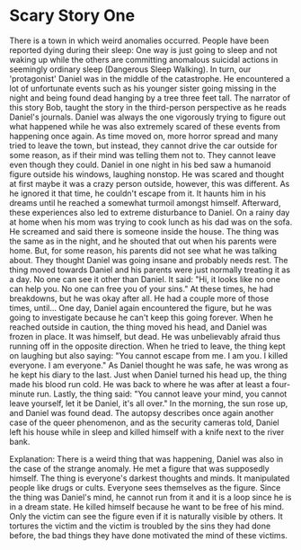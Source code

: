 # Scary Story One

There is a town in which weird anomalies occurred. People have been reported dying during their sleep: One way is just going to sleep and not waking up while the others are committing anomalous suicidal actions in seemingly ordinary sleep (Dangerous Sleep Walking). In turn, our 'protagonist' Daniel was in the middle of the catastrophe. He encountered a lot of unfortunate events such as his younger sister going missing in the night and being found dead hanging by a tree three feet tall. The narrator of this story Bob, taught the story in the third-person perspective as he reads Daniel's journals. Daniel was always the one vigorously trying to figure out what happened while he was also extremely scared of these events from happening once again. As time moved on, more horror spread and many tried to leave the town, but instead, they cannot drive the car outside for some reason, as if their mind was telling them not to. They cannot leave even though they could. Daniel in one night in his bed saw a humanoid figure outside his windows, laughing nonstop. He was scared and thought at first maybe it was a crazy person outside, however, this was different. As he ignored it that time, he couldn't escape from it. It haunts him in his dreams until he reached a somewhat turmoil amongst himself. Afterward, these experiences also led to extreme disturbance to Daniel. On a rainy day at home when his mom was trying to cook lunch as his dad was on the sofa. He screamed and said there is someone inside the house. The thing was the same as in the night, and he shouted that out when his parents were home. But, for some reason, his parents did not see what he was talking about. They thought Daniel was going insane and probably needs rest. The thing moved towards Daniel and his parents were just normally treating it as a day. No one can see it other than Daniel. It said: "Hi, it looks like no one can help you. No one can free you of your sins." At these times, he had breakdowns, but he was okay after all. He had a couple more of those times, until... One day, Daniel again encountered the figure, but he was going to investigate because he can't keep this going forever. When he reached outside in caution, the thing moved his head, and Daniel was frozen in place. It was himself, but dead. He was unbelievably afraid thus running off in the opposite direction. When he tried to leave, the thing kept on laughing but also saying: "You cannot escape from me. I am you. I killed everyone. I am everyone." As Daniel thought he was safe, he was wrong as he kept his diary to the last. Just when Daniel turned his head up, the thing made his blood run cold. He was back to where he was after at least a four-minute run. Lastly, the thing said: "You cannot leave your mind, you cannot leave yourself, let it be Daniel, it's all over." In the morning, the sun rose up, and Daniel was found dead. The autopsy describes once again another case of the queer phenomenon, and as the security cameras told, Daniel left his house while in sleep and killed himself with a knife next to the river bank.

Explanation: There is a weird thing that was happening, Daniel was also in the case of the strange anomaly. He met a figure that was supposedly himself. The thing is everyone's darkest thoughts and minds. It manipulated people like drugs or cults. Everyone sees themselves as the figure. Since the thing was Daniel's mind, he cannot run from it and it is a loop since he is in a dream state. He killed himself because he want to be free of his mind. Only the victim can see the figure even if it is naturally visible by others. It tortures the victim and the victim is troubled by the sins they had done before, the bad things they have done motivated the mind of these victims.